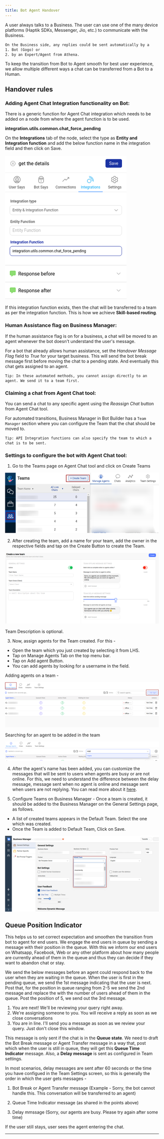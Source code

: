```yaml
---
title: Bot Agent Handover
---
```


A user always talks to a Business. The user can use one of the many device platforms (Haptik SDKs, Messenger, Jio, etc.) to communicate with the Business.

    On the Business side, any replies could be sent automatically by a
    1. Bot (Gogo) or
    2. by an Expert/Agent from Athena.

To keep the transition from Bot to Agent smooth for best user experience, we allow multiple different ways a chat can be transferred from a Bot to a Human.

## Handover rules

### Adding Agent Chat Integration functionality on Bot:

There is a generic function for Agent Chat integration which needs to be added on a node from where the agent function is to be used.

**integration.utils.common.chat_force_pending**

On the **Integrations** tab of the node, select the type as **Entity and Integration function** and add the below function name in the integration field and then click on Save.

![Chat Integration Function](assets/HO1.png)

If this integration function exists, then the chat will be transferred to a team as per the integration function. This is how we achieve **Skill-based routing**.

### Human Assistance flag on Business Manager:

If the human assistance flag is on for a business, a chat will be moved to an agent whenever the bot doesn't understand the user's message.

For a bot that already allows human assistance, set the *Handover Message Flag* field to *True* for your target business. This will send the bot break message first before moving the chat to a pending state. And eventually this chat gets assigned to an agent.

    Tip: In these automated methods, you cannot assign directly to an agent. We send it to a team first.

### Claiming a chat from Agent Chat tool:

You can send a chat to any specific agent using the *Reassign Chat* button from Agent Chat tool.

For automated transitions, Business Manager in Bot Builder has a `Team Manager` section where you can configure the Team that the chat should be moved to.

    Tip: API Integration functions can also specify the team to which a chat is to be sent.

### Settings to configure the bot with Agent Chat tool:

1. Go to the Teams page on Agent Chat tool and click on Create Teams

![Team Creation1](assets/HO2.png)

2. After creating the team, add a name for your team, add the owner in the respective fields and tap on the Create Button to create the Team.

![Team Creation2](assets/HO3.png)

Team Description is optional.

3. Now, assign agents for the Team created. For this -

- Open the team which you just created by selecting it from LHS.
- Tap on Manage Agents Tab on the top menu bar.
- Tap on Add agent Button.
- You can add agents by looking for a username in the field.

Adding agents on a team -

![Team Creation3](assets/HO4.png)

Searching for an agent to be added in the team

![Team Creation4](assets/HO5.png)

4. After the agent's name has been added, you can customize the messages that will be sent to users when agents are busy or are not online. For this, we need to understand the difference between the delay message, message sent when no agent is online and message sent when users are not replying. You can read more about it [here](https://docs.haptik.ai/agent-chat/teams#how-to-create-a-team).

5. Configure Teams on Business Manager - Once a team is created, it should be added to the Business Manager on the General Settings page, as follows.

- A list of created teams appears in the Default Team. Select the one which was created.
- Once the Team is added to Default Team, Click on Save.

![Team Creation5](assets/HO6.png)

 ## Queue Position Indicator

This helps us to set correct expectation and smoothen the transition from bot to agent for end users. We engage the end users in queue by sending a message with their position in the queue. With this we inform our end users on Whatsapp, Facebook, Web or any other platform about how many people are currently ahead of them in the queue and thus they can decide if they want to abandon chat or stay.

We send the below messages before an agent could respond back to the user when they are waiting in the queue. When the user is first in the pending queue, we send the 1st message indicating that the user is next. Post that, for the position in queue ranging from 2-5 we send the 2nd message and replace the <X> with the number of users ahead of them in the queue. Post the position of 5, we send out the 3rd message.

1. You are next! We'll be reviewing your query right away.
2. We're assigning someone to you. You will receive a reply as soon as we close <X> conversations
3. You are in line. I'll send you a message as soon as we review your query. Just don't close this window.

This message is only sent if the chat is in the **Queue state**. We need to draft the Bot Break message or Agent Transfer message in a way that, post which when the user is still in queue, they will get this **Queue Time Indicator** message. Also, a **Delay message** is sent as configured in Team settings.

In most scenarios, delay messages are sent after 60 seconds or the time you have configued in the Team Settings screen, so this is generally the order in which the user gets messages -

1. Bot Break or Agent Transfer message
(Example - Sorry, the bot cannot handle this. This conversation will be transferred to an agent)

2. Queue Time Indicator message (as shared in the points above)

3. Delay mmssage (Sorry, our agents are busy. Please try again after some time)

If the user still stays, user sees the agent entering the chat.

------
